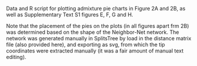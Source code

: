 
Data and R script for plotting admixture pie charts in Figure 2A and 2B, as well as Supplementary Text S1 figures E, F, G and H.

Note that the placement of the pies on the plots (in all figures apart frm 2B) was determined based on the shape of the Neighbor-Net network. The network was generated manually in SplitsTree by load in the distance matrix file (also provided here), and exporting as svg, from which the tip coordinates were extracted manually (it was a fair amount of manual text editing).
